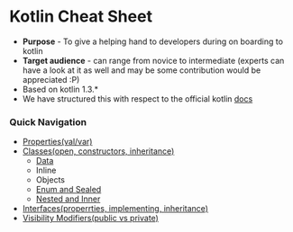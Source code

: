 # Kotlin Cheat Sheet
* **Purpose** - To give a helping hand to developers during on boarding to kotlin
* **Target audience** - can range from novice to intermediate (experts can have a look at it as well and may be some contribution would be appreciated :P)
* Based on kotlin 1.3.*
* We have structured this with respect to the official kotlin [docs](https://kotlinlang.org/docs/reference/)

### Quick Navigation
* [Properties(val/var)](https://github.com/mspmax/kotlin_cheat_sheet/blob/master/src/main/kotlin/classesandobjects/PropertyValues.kt)
* [Classes(open, constructors, inheritance)](https://github.com/mspmax/kotlin_cheat_sheet/blob/master/src/main/kotlin/classesandobjects/ClassesAndInheritance.kt)
  * [Data](https://github.com/mspmax/kotlin_cheat_sheet/blob/master/src/main/kotlin/classesandobjects/DataClasses.kt)
  * Inline
  * Objects
  * [Enum and Sealed](https://github.com/mspmax/kotlin_cheat_sheet/blob/master/src/main/kotlin/classesandobjects/EnumAndSealed.kt)
  * [Nested and Inner](https://github.com/mspmax/kotlin_cheat_sheet/blob/master/src/main/kotlin/classesandobjects/NestedAndInner.kt)
* [Interfaces(properrties, implementing, inheritance)](https://github.com/mspmax/kotlin_cheat_sheet/blob/master/src/main/kotlin/classesandobjects/Interfaces.kt)
* [Visibility Modifiers(public vs private)](https://github.com/mspmax/kotlin_cheat_sheet/blob/master/src/main/kotlin/classesandobjects/VisibilityModifiers.kt)
